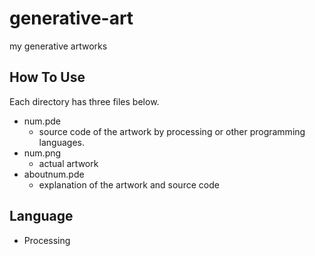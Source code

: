# generative-art
my generative artworks

## How To Use
Each directory has three files below.
- num.pde
    - source code of the artwork by processing or other programming languages.
- num.png
    - actual artwork
- aboutnum.pde
    - explanation of the artwork and source code

## Language
- Processing